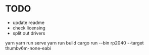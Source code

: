 # TODO

- update readme
- check licensing
- split out drivers

yarn
yarn run serve
yarn run build
cargo run --bin rp2040 --target thumbv6m-none-eabi
